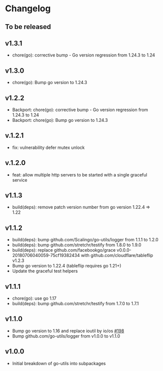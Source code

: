 # Changelog

## To be released

## v1.3.1

* chore(go): corrective bump - Go version regression from 1.24.3 to 1.24

## v1.3.0

* chore(go): Bump go version to 1.24.3

## v1.2.2

* Backport: chore(go): corrective bump - Go version regression from 1.24.3 to 1.24
* Backport: chore(go): Bump go version to 1.24.3

## v.1.2.1

* fix: vulnerability defer mutex unlock

## v.1.2.0

* feat: allow multiple http servers to be started with a single graceful service

## v1.1.3

* build(deps): remove patch version number from go version 1.22.4 => 1.22

## v1.1.2

* build(deps): bump github.com/Scalingo/go-utils/logger from 1.1.1 to 1.2.0
* build(deps): bump github.com/stretchr/testify from 1.8.0 to 1.9.0
* build(deps): replace github.com/facebookgo/grace v0.0.0-20180706040059-75cf19382434 with github.com/cloudflare/tableflip v1.2.3
* Bump go version to 1.22.4 (tableflip requires go 1.21+)
* Update the graceful test helpers

## v1.1.1

* chore(go): use go 1.17
* build(deps): bump github.com/stretchr/testify from 1.7.0 to 1.7.1

## v1.1.0

* Bump go version to 1.16 and replace ioutil by io/os [#198](https://github.com/Scalingo/go-utils/pull/198)
* Bump github.com/go-utils/logger from v1.0.0 to v1.1.0

## v1.0.0

* Initial breakdown of go-utils into subpackages
